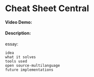 # Cheat Sheet Central
#### Video Demo:  <URL HERE>
#### Description:


essay:

    idea
    what it solves
    tools used
    open source-multilanguage
    future implementations